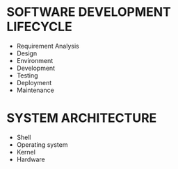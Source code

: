 # SOFTWARE DEVELOPMENT LIFECYCLE
- Requirement Analysis
- Design
- Environment
- Development
- Testing
- Deployment
- Maintenance

# SYSTEM ARCHITECTURE
- Shell
- Operating system
- Kernel
- Hardware
